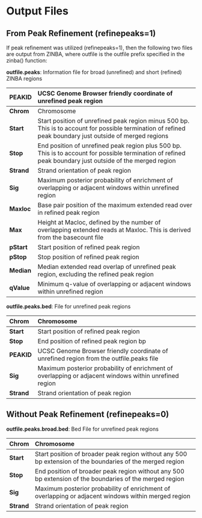 

# Output Files #
## From Peak Refinement (refinepeaks=1) ##
If peak refinement was utilized (refinepeaks=1), then the following two files are output from ZINBA, where outfile is the outfile prefix specified in the zinba() function:

**outfile.peaks**: Information file for broad (unrefined) and short (refined) ZINBA regions


| **PEAKID** | UCSC Genome Browser friendly coordinate of unrefined peak region |
|:-----------|:-----------------------------------------------------------------|
| **Chrom**  | Chromosome                                                       |
| **Start**  | Start position of unrefined peak region minus 500 bp.  This is to account for possible termination of refined peak boundary just outside of merged regions |
| **Stop**   | End position of unrefined peak region plus 500 bp.  This is to account for possible termination of refined peak boundary just outside of the merged region |
| **Strand** | Strand orientation of peak region                                |
| **Sig**    | Maximum posterior probability of enrichment of overlapping or adjacent windows within unrefined region |
| **Maxloc** | Base pair position of the maximum extended read over in refined peak region |
| **Max**    | Height at Macloc, defined by the number of overlapping extended reads at Maxloc. This is derived from the basecount file |
| **pStart** | Start position of refined peak region                            |
| **pStop**  | Stop position of refined peak region                             |
| **Median** | Median extended read overlap of unrefined peak region, excluding the refined peak region |
| **qValue** | Minimum q-value of overlapping or adjacent windows within unrefined region|



**outfile.peaks.bed**:  File for unrefined peak regions

| **Chrom** | Chromosome |
|:----------|:-----------|
| **Start** | Start position of refined peak region |
| **Stop**  | End position of refined peak region bp|
| **PEAKID** | UCSC Genome Browser friendly coordinate of unrefined region from the outfile.peaks file|
| **Sig**   | Maximum posterior probability of enrichment of overlapping or adjacent windows within unrefined region |
| **Strand** | Strand orientation of peak region |


## Without Peak Refinement (refinepeaks=0) ##

**outfile.peaks.broad.bed**:  Bed File for unrefined peak regions

| **Chrom** | Chromosome |
|:----------|:-----------|
| **Start** | Start position of broader peak region without any 500 bp extension of the boundaries of the merged region|
| **Stop**  | End position of broader peak region without any 500 bp extension of the boundaries of the merged region|
| **Sig**   | Maximum posterior probability of enrichment of overlapping or adjacent windows within merged region |
| **Strand** | Strand orientation of peak region |